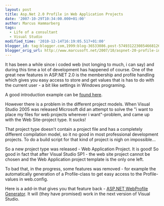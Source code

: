 ```yaml
---
layout: post
title: Asp.Net 2.0 Profile in Web Application Projects
date: '2007-10-29T10:34:00.000+01:00'
author: Marcus Hammarberg
tags:
  - Life of a consultant
  - Visual Studio
modified_time: '2010-12-14T16:19:05.517+01:00'
blogger_id: tag:blogger.com,1999:blog-36533086.post-5749312230854668126
blogger_orig_url: http://www.marcusoft.net/2007/10/aspnet-20-profile-in-web-application.html
---
```


It has been a while since i coded web (not longing to much, i can
say) and during this time a lot of development has happened of course.
One of the great new features in ASP.NET 2.0 is the membership and
profile handling which gives you easy access to store and get values
that is has to do with the current user - a bit like settings in Windows
programing.

A good introduction example can be [found
here](http://www.odetocode.com/Articles/440.aspx).

However there is a problem in the different project models. When Visual
Studio 2005 was released Microsoft did an attempt to solve the "i want
to place my files for web projects wherever i want"-problem, and came up
with the Web Site-project type. It sucks!

That project type doesn't contain a project file and has a completely
different compilation model, so it no good in most professional
development projects. To do a build script for that kind of project is
nigh on impossible...

So a new project type was released - Web Application Project. It is
good! So good in fact that after Visual Studio SP1 - the web site
project cannot be chosen and the Web Application project template is the
only one left.

To bad that, in the progress, some features was removed - for example
the automatically generation of a Profile-class to get easy access to
the Profile-values in web.config.

Here is a add-in that gives you that feature back - [ASP.NET WebProfile
Generator](http://www.codeplex.com/WebProfile). It will (they have
promised) work in the next version of Visual Studio.
